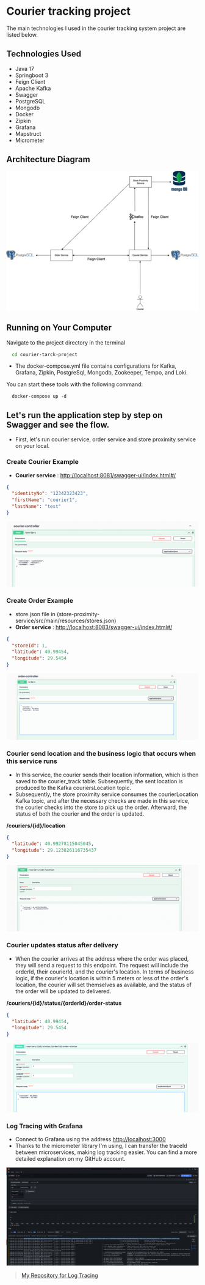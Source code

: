 
# Courier tracking project

The main technologies I used in the courier tracking system project are listed below.

## Technologies Used

* Java 17
* Springboot 3
* Feign Client
* Apache Kafka
* Swagger
* PostgreSQL
* Mongodb
* Docker
* Zipkin
* Grafana
* Mapstruct
* Micrometer

## Architecture Diagram

![architecture](images/architecture.jpg)

## Running on Your Computer

Navigate to the project directory in the terminal

```bash
  cd courier-tarck-project
```

* The docker-compose.yml file contains configurations for Kafka, Grafana, Zipkin, PostgreSql, Mongodb, Zookeeper, Tempo, and Loki.

You can start these tools with the following command:

```docker
  docker-compose up -d
```

## Let's run the application step by step on Swagger and see the flow.

* First, let's run courier service, order service and store proximity service on your local.

### Create Courier Example

* __Courier service__ : <http://localhost:8081/swagger-ui/index.html#/>

```json
{
  "identityNo": "12342323423",
  "firstName": "courier1",
  "lastName": "test"
}
```

![create_courier](images/create_courier.png)

### Create Order Example

* store.json file in (store-proximity-service/src/main/resources/stores.json)
* __Order service__ : <http://localhost:8083/swagger-ui/index.html#/>

```json
{
  "storeId": 1,
  "latitude": 40.99454,
  "longitude": 29.5454
}
```

![create_order](images/create_order.png)

### Courier send location and the business logic that occurs when this service runs

* In this service, the courier sends their location information, which is then saved to the courier_track table. Subsequently, the sent location is produced to the Kafka couriersLocation topic.
* Subsequently, the store proximity service consumes the courierLocation Kafka topic, and after the necessary checks are made in this service, the courier checks into the store to pick up the order. Afterward, the status of both the courier and the order is updated.

__/couriers/{id}/location__

```json
{
  "latitude": 40.99278115045045,
  "longitude": 29.123826116735437
}
```
![send_location](images/send_location.png)


### Courier updates status after delivery

* When the courier arrives at the address where the order was placed, they will send a request to this endpoint. The request will include the orderId, their courierId, and the courier's location. In terms of business logic, if the courier's location is within 5 meters or less of the order's location, the courier will set themselves as available, and the status of the order will be updated to delivered.

__/couriers/{id}/status/{orderId}/order-status__

```json
{
  "latitude": 40.99454,
  "longitude": 29.5454
}
```

![courier_update_status](images/courier_update_status.png)

### Log Tracing with Grafana

* Connect to Grafana using the address <http://localhost:3000>
* Thanks to the micrometer library I'm using, I can transfer the traceId between microservices, making log tracking easier. You can find a more detailed explanation on my GitHub account.

![grafana](images/grafana.png)

>  [My Repository for Log Tracing](https://github.com/ErayMert/microservice-log-tracing)
